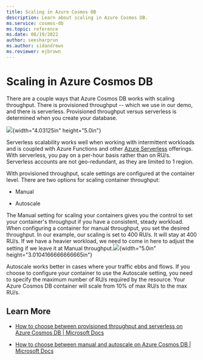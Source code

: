 ```yaml
---
title: Scaling in Azure Cosmos DB
description: Learn about scaling in Azure Cosmos DB.
ms.service: cosmos-db
ms.topic: reference
ms.date: 08/19/2022
author: seesharprun
ms.author: sidandrews
ms.reviewer: mjbrown
---
```


# Scaling in Azure Cosmos DB

There are a couple ways that Azure Cosmos DB works with scaling
throughput. There is provisioned throughput -- which we use in our demo,
and there is serverless. Provisioned throughput versus serverless is
determined when you create your database.

![](/media/image.png){width="4.03125in" height="5.0in"}

Serverless scalability works well when working with intermittent
workloads and is coupled with Azure Functions and other [Azure
Serverless](https://azure.microsoft.com/en-us/solutions/serverless/)
offerings. With serverless, you pay on a per-hour basis rather than on
RU/s. Serverless accounts are not geo-redundant, as they are limited to
1 region.

With provisioned throughput, scale settings are configured at the
container level. There are two options for scaling container throughput:

-   Manual

-   Autoscale

The Manual setting for scaling your containers gives you the control to
set your container's throughput if you have a consistent, steady
workload. When configuring a container for manual throughput, you set
the desired throughput. In our example, our scaling is set to 400 RU/s.
It will stay at 400 RU/s. If we have a heavier workload, we need to come
in here to adjust the setting if we leave it at Manual
throughput.![](/media/image3.png){width="5.0in"
height="3.0104166666666665in"}

Autoscale works better in cases where your traffic ebbs and flows. If
you choose to configure your container to use the Autoscale setting, you
need to specify the maximum number of RU/s required by the resource.
Your Azure Cosmos DB container will scale from 10% of max RU/s to the
max RU/s.

## Learn More

-   [How to choose between provisioned throughput and serverless on
    Azure Cosmos DB \| Microsoft
    Docs](https://docs.microsoft.com/en-us/azure/cosmos-db/throughput-serverless)

-   [How to choose between manual and autoscale on Azure Cosmos DB \|
    Microsoft
    Docs](https://docs.microsoft.com/en-us/azure/cosmos-db/how-to-choose-offer)
